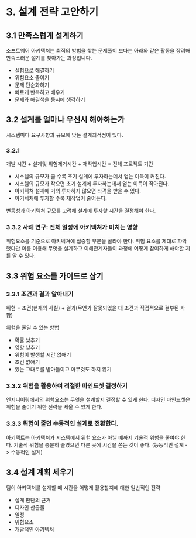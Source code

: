 # 3. 설계 전략 고안하기

## 3.1 만족스럽게 설계하기

소프트웨어 아키텍처는 최직의 방법을 찾는 문제풀이 보다는 아래와  같은 활동을 장려해 만족스러운 설계를 찾아가는 과정입니다.

- 실험으로 해결하기
- 위험요소 줄이기
- 문제 단순화하기
- 빠르게 반복하고 배우기
- 문제와 해결책을 동시에 생각하기


## 3.2 설계를 얼마나 우선시 해야하는가

시스템마다 요구사항과 규모에 맞는 설계최적점이 있다.

### 3.2.1

개발 시간 + 설계및 위험제거시간 + 재작업시간 = 전체 프로젝트 기간

- 시스템의 규모가 클 수록 초기 설계에 투자하는데서 얻는 이득이 커진다.
- 시스템의 규모가 작으면 초기 설계에 투자하는데서 얻는 이득이 작아진다. 
- 아키텍쳐 설계에 거의 투자하지 않으면 타격을 받을 수 있다.
- 아키텍처에 투자할 수록 재작업이 줄어든다.

변동성과 아키텍쳐 규모를 고려해 설계에 투자할 시간을 결정해야 한다.

### 3.3.2 사례 연구: 전체 일정에 아키텍쳐가 미치는 영향

 위험요소를 기준으로 아키텍쳐에 집중할 부분을 골라야 한다. 위험 요소를 제대로 파악했다만 이를 이용해 무엇을 설계하고 이해관계자들이 과정에 어떻게 참여하게 해야할 지를 알 수 있다.

## 3.3 위험 요소를 가이드로 삼기

### 3.3.1 조건과 결과 알아내기

위혐 = 조건(현재의 사실) + 결과(무언가 잘못되었을 대 조건과 직접적으로 결부된 사항)

위험을 줄일 수 있는 방법
- 확률 낮추기
- 영향 낮추기
- 위험이 발생할 시간 없애기
- 조건 없애기
- 있는 그대로를 받아들이고 아무것도 하지 않기

### 3.3.2 위험을 활용하여 적절한 마인드셋 결정하기

엔지니어링에서의 위험요소는 무엇을 설계할지 결정할 수 있게 한다. 디자인 마인드셋은 위험을 줄이기 위한 전략을 세울 수 있게 한다.

### 3.3.3 위험이 줄면 수동적인 설계로 전환한다.

아키텍트는 아키텍쳐가 시스템에서 위험 요소가 아닐 떄까지 기술적 위험을 줄여야 한다. 기술적 위험을 충분히 줄였으면 다른 곳에 시간을 쏟는 것이 좋다. (능동적인 설계 -> 수동적인 설계)

## 3.4 설계 계획 세우기

팀이 아키텍처를 설계할 때 시간을 어떻게 활용할지에 대한 일반직인 전략

- 설계 판단의 근거
- 디자인 산출물
- 일정
- 위험요소
- 개괄적인 아키텍처


